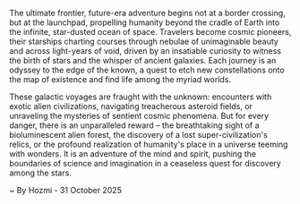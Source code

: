
The ultimate frontier, future-era adventure begins not at a border crossing, but at the launchpad, propelling humanity beyond the cradle of Earth into the infinite, star-dusted ocean of space. Travelers become cosmic pioneers, their starships charting courses through nebulae of unimaginable beauty and across light-years of void, driven by an insatiable curiosity to witness the birth of stars and the whisper of ancient galaxies. Each journey is an odyssey to the edge of the known, a quest to etch new constellations onto the map of existence and find life among the myriad worlds.

These galactic voyages are fraught with the unknown: encounters with exotic alien civilizations, navigating treacherous asteroid fields, or unraveling the mysteries of sentient cosmic phenomena. But for every danger, there is an unparalleled reward – the breathtaking sight of a bioluminescent alien forest, the discovery of a lost super-civilization's relics, or the profound realization of humanity's place in a universe teeming with wonders. It is an adventure of the mind and spirit, pushing the boundaries of science and imagination in a ceaseless quest for discovery among the stars.

~ By Hozmi - 31 October 2025
